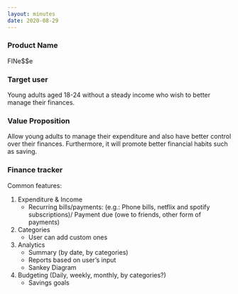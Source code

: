 ```yaml
---
layout: minutes
date: 2020-08-29
---
```


### Product Name

FINe$$e

### Target user

Young adults aged 18-24 without a steady income who wish to better manage their finances.

### Value Proposition

Allow young adults to manage their expenditure and also have better control over their finances. Furthermore, it will promote better financial habits such as saving.

### Finance tracker

Common features:
1) Expenditure & Income
   - Recurring bills/payments: (e.g.: Phone bills, netflix and spotify subscriptions)/ Payment due (owe to friends, other form of payments)
2) Categories
   - User can add custom ones
3) Analytics
   - Summary (by date, by categories)
   - Reports based on user’s input
   - Sankey Diagram
4) Budgeting (Daily, weekly, monthly, by categories?)
   - Savings goals
